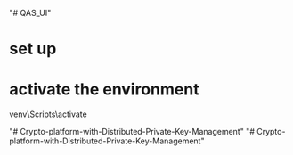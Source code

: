"# QAS_UI" 
# set up
# activate the environment
venv\Scripts\activate


"# Crypto-platform-with-Distributed-Private-Key-Management" 
"# Crypto-platform-with-Distributed-Private-Key-Management" 
